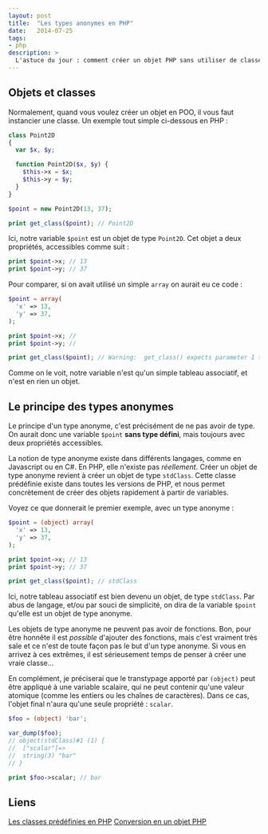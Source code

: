 ```yaml
---
layout: post
title:  "Les types anonymes en PHP"
date:   2014-07-25
tags:
- php
description: >
  L'astuce du jour : comment créer un objet PHP sans utiliser de classe.
---
```


## Objets et classes

Normalement, quand vous voulez créer un objet en POO, il vous faut instancier une classe. Un exemple tout simple ci-dessous en PHP :

```php
class Point2D
{
  var $x, $y;

  function Point2D($x, $y) {
    $this->x = $x;
    $this->y = $y;
  }
}

$point = new Point2D(13, 37);

print get_class($point); // Point2D
```

Ici, notre variable `$point` est un objet de type `Point2D`. Cet objet a deux propriétés, accessibles comme suit :

```php
print $point->x; // 13
print $point->y; // 37
```

Pour comparer, si on avait utilisé un simple `array` on aurait eu ce code :

```php
$point = array(
  'x' => 13,
  'y' => 37,
);

print $point->x; //
print $point->y; //

print get_class($point); // Warning:  get_class() expects parameter 1 to be object, array given
```

Comme on le voit, notre variable n'est qu'un simple tableau associatif, et n'est en rien un objet.

## Le principe des types anonymes

Le principe d'un type anonyme, c'est précisément de ne pas avoir de type. On aurait donc une variable `$point` **sans type défini**, mais toujours avec deux propriétés accessibles.

La notion de type anonyme existe dans différents langages, comme en Javascript ou en C#. En PHP, elle n'existe pas *réellement*. Créer un objet de type anonyme revient à créer un objet de type `stdClass`. Cette classe prédéfinie existe dans toutes les versions de PHP, et nous permet concrètement de créer des objets rapidement à partir de variables.

Voyez ce que donnerait le premier exemple, avec un type anonyme :

```php
$point = (object) array(
  'x' => 13,
  'y' => 37,
);

print $point->x; // 13
print $point->y; // 37

print get_class($point); // stdClass
```

Ici, notre tableau associatif est bien devenu un objet, de type `stdClass`. Par abus de langage, et/ou par souci de simplicité, on dira de la variable `$point` qu'elle est un objet de type anonyme.

Les objets de type anonyme ne peuvent pas avoir de fonctions. Bon, pour être honnête il est *possible* d'ajouter des fonctions, mais c'est vraiment très sale et ce n'est de toute façon pas le but d'un type anonyme. Si vous en arrivez à ces extrêmes, il est sérieusement temps de penser à créer une vraie classe…

En complément, je préciserai que le transtypage apporté par `(object)` peut être appliqué à une variable scalaire, qui ne peut contenir qu'une valeur atomique (comme les entiers ou les chaînes de caractères). Dans ce cas, l'objet final n'aura qu'une seule propriété :  `scalar`.

```php
$foo = (object) 'bar';

var_dump($foo);
// object(stdClass)#1 (1) {
//  ["scalar"]=>
//  string(3) "bar"
// }

print $foo->scalar; // bar
```

## Liens
[Les classes prédéfinies en PHP](https://php.net//manual/fr/reserved.classes.php)
[Conversion en un objet PHP](https://php.net/manual/fr/language.types.object.php#language.types.object.casting)

